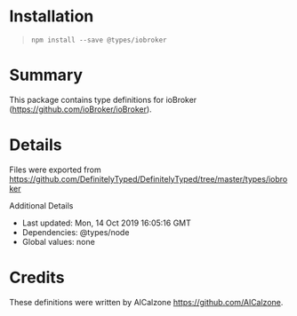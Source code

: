 # Installation
> `npm install --save @types/iobroker`

# Summary
This package contains type definitions for ioBroker (https://github.com/ioBroker/ioBroker).

# Details
Files were exported from https://github.com/DefinitelyTyped/DefinitelyTyped/tree/master/types/iobroker

Additional Details
 * Last updated: Mon, 14 Oct 2019 16:05:16 GMT
 * Dependencies: @types/node
 * Global values: none

# Credits
These definitions were written by AlCalzone <https://github.com/AlCalzone>.
